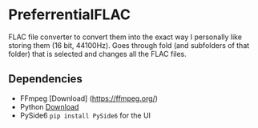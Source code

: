 # PreferrentialFLAC
FLAC file converter to convert them into the exact way I personally like storing them (16 bit, 44100Hz). Goes through fold (and subfolders of that folder) that is selected and changes all the FLAC files.

## Dependencies
- FFmpeg [Download] (https://ffmpeg.org/)
- Python [Download](https://www.python.org/downloads/)
- PySide6 ```pip install PySide6``` for the UI